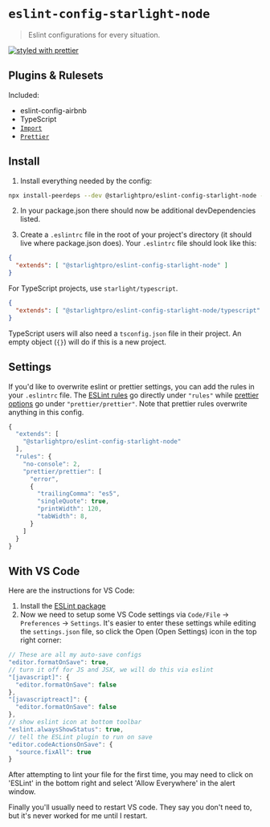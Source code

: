 # `eslint-config-starlight-node`

> Eslint configurations for every situation.

[![styled with prettier](https://img.shields.io/badge/styled_with-prettier-ff69b4.svg)](https://github.com/prettier/prettier)

## Plugins & Rulesets

Included:

- eslint-config-airbnb
- TypeScript
- [`Import`](https://github.com/benmosher/eslint-plugin-import)
- [`Prettier`](https://github.com/prettier/eslint-plugin-prettier)

## Install

1. Install everything needed by the config:

```bash
npx install-peerdeps --dev @starlightpro/eslint-config-starlight-node -y
```

2. In your package.json there should now be additional devDependencies listed.

3. Create a `.eslintrc` file in the root of your project's directory (it should live where package.json does). Your `.eslintrc` file should look like this:

```json
{
  "extends": [ "@starlightpro/eslint-config-starlight-node" ]
}
```

For TypeScript projects, use `starlight/typescript`.

```json
{
  "extends": [ "@starlightpro/eslint-config-starlight-node/typescript" ]
}
```

TypeScript users will also need a `tsconfig.json` file in their project. An empty object (`{}`) will do if this is a new project.

## Settings

If you'd like to overwrite eslint or prettier settings, you can add the rules in your `.eslintrc` file. The [ESLint rules](https://eslint.org/docs/rules/) go directly under `"rules"` while [prettier options](https://prettier.io/docs/en/options.html) go under `"prettier/prettier"`. Note that prettier rules overwrite anything in this config.

```js
{
  "extends": [
    "@starlightpro/eslint-config-starlight-node"
  ],
  "rules": {
    "no-console": 2,
    "prettier/prettier": [
      "error",
      {
        "trailingComma": "es5",
        "singleQuote": true,
        "printWidth": 120,
        "tabWidth": 8,
      }
    ]
  }
}
```

## With VS Code

Here are the instructions for VS Code:

1. Install the [ESLint package](https://marketplace.visualstudio.com/items?itemName=dbaeumer.vscode-eslint)
2. Now we need to setup some VS Code settings via `Code/File` → `Preferences` → `Settings`. It's easier to enter these settings while editing the `settings.json` file, so click the Open (Open Settings) icon in the top right corner:

  ```js
  // These are all my auto-save configs
  "editor.formatOnSave": true,
  // turn it off for JS and JSX, we will do this via eslint
  "[javascript]": {
    "editor.formatOnSave": false
  },
  "[javascriptreact]": {
    "editor.formatOnSave": false
  },
  // show eslint icon at bottom toolbar
  "eslint.alwaysShowStatus": true,
  // tell the ESLint plugin to run on save
  "editor.codeActionsOnSave": {
    "source.fixAll": true
  }
  ```

After attempting to lint your file for the first time, you may need to click on 'ESLint' in the bottom right and select 'Allow Everywhere' in the alert window.

Finally you'll usually need to restart VS code. They say you don't need to, but it's never worked for me until I restart.
